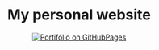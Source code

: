 <div align="center">

# My personal website

[![Portifólio on GitHubPages](https://img.shields.io/static/v1?label=&message=Open%20Page&color=black&style=flat&logo=github)](https://ederlopesgoncalves.github.io)

</div>
